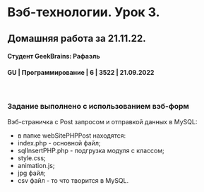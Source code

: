 # Вэб-технологии. Урок 3. 
## Домашняя работа за 21.11.22.
#### Студент GeekBrains: Рафаэль
#### GU | Программирование | 6 | 3522 | 21.09.2022
<br>

### Задание выполнено с использованием вэб-форм

Вэб-страничка с Post запросом и отправкой данных в MySQL:
* в папке webSitePHPPost находятся:
* index.php - основной файл;
* sqlInsertPHP.php - подгрузка модуля с классом;
* style.css;
* animation.js;
* jpg файл;
* csv файл - то что творится в MySQL.




    


